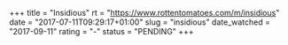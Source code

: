 +++
title = "Insidious"
rt = "https://www.rottentomatoes.com/m/insidious"
date = "2017-07-11T09:29:17+01:00"
slug = "insidious"
date_watched = "2017-09-11"
rating = "-"
status = "PENDING"
+++